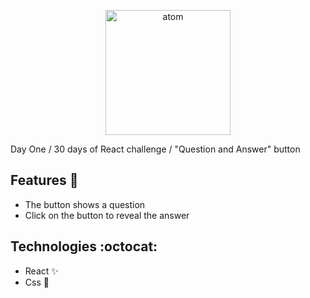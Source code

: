 <p  align="center">
<img  src="https://media.giphy.com/media/13twUEuUnCrEju/giphy.gif"  height="200" alt="atom">
</p>

Day One / 30 days of React challenge / "Question and Answer" button

## Features :deciduous_tree:
* The button shows a question
* Click on the button to reveal the answer

## Technologies :octocat:
* React :sparkles:
* Css :nail_care:
